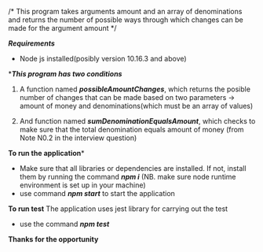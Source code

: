 /* 
This program takes arguments amount and an array of denominations
and returns the number of possible ways through which changes can
be made for the argument amount
*/

***Requirements***
- Node js installed(posibly version 10.16.3 and above)

****This program has two conditions***

1. A function named ***possibleAmountChanges***, which returns the posible number of changes that can be made based on two parameters -> amount of money and denominations(which must be an array of values) 

2. And function named ***sumDenominationEqualsAmount***, which checks to make sure that the total denomination equals amount of money (from Note N0.2 in the interview question)

****To run the application*****
- Make sure that all libraries or dependencies are installed. If not, install them by running the command ***npm i*** (NB. make sure node runtime environment is set up in your machine)
- use command ***npm start*** to start the application


****To run test****
The application uses jest library for carrying out the test
- use the command ***npm test***


**Thanks for the opportunity**
